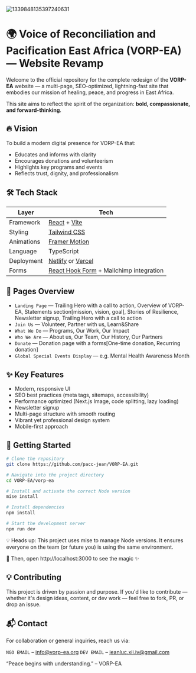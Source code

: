![1339848135397240631](https://github.com/user-attachments/assets/fe91fbed-16b3-48d0-b4d5-57db3a76fe48)
# 🌍 Voice of Reconciliation and Pacification East Africa (VORP-EA) — Website Revamp

Welcome to the official repository for the complete redesign of the **VORP-EA** website — a multi-page, SEO-optimized, lightning-fast site that embodies our mission of healing, peace, and progress in East Africa.

This site aims to reflect the spirit of the organization: **bold, compassionate, and forward-thinking**.

## 🔥 Vision

To build a modern digital presence for VORP-EA that:

- Educates and informs with clarity
- Encourages donations and volunteerism
- Highlights key programs and events
- Reflects trust, dignity, and professionalism

## 🛠️ Tech Stack

| Layer      | Tech                                                                   |
| ---------- | ---------------------------------------------------------------------- |
| Framework  | [React](https://reactjs.org) + [Vite](https://vitejs.dev)              |
| Styling    | [Tailwind CSS](https://tailwindcss.com)                                |
| Animations | [Framer Motion](https://www.framer.com/motion/)                        |
| Language   | TypeScript                                                             |
| Deployment | [Netlify](https://www.netlify.com) or [Vercel](https://vercel.com)     |
| Forms      | [React Hook Form](https://react-hook-form.com) + Mailchimp integration |

## 📄 Pages Overview

- `Landing Page` — Trailing Hero with a call to action, Overview of VORP-EA, Statements section[mission, vision, goal], Stories of Resilience, Newsletter signup, Trailing Hero with a call to action 
- `Join Us` — Volunteer, Partner with us, Learn&Share
- `What We Do` — Programs, Our Work, Our Impact
- `Who We Are` — About us, Our Team, Our History, Our Partners
- `Donate` — Donation page with a forms[One-time donation, Recurring donation]
- `Global Special Events Display` — e.g. Mental Health Awareness Month

## ✨ Key Features

- Modern, responsive UI
- SEO best practices (meta tags, sitemaps, accessibility)
- Performance optimized (Next.js Image, code splitting, lazy loading)
- Newsletter signup
- Multi-page structure with smooth routing
- Vibrant yet professional design system
- Mobile-first approach

## 🚀 Getting Started
```bash
# Clone the repository
git clone https://github.com/pacc-jean/VORP-EA.git

# Navigate into the project directory
cd VORP-EA/vorp-ea

# Install and activate the correct Node version
mise install

# Install dependencies
npm install

# Start the development server
npm run dev
```

💡 Heads up: This project uses mise to manage Node versions.
It ensures everyone on the team (or future you) is using the same environment.

🔗 Then, open http://localhost:3000 to see the magic ✨

## 💡 Contributing
This project is driven by passion and purpose. If you'd like to contribute — whether it's design ideas, content, or dev work — feel free to fork, PR, or drop an issue.

## 📬 Contact
For collaboration or general inquiries, reach us via:

`NGO EMAIL` – info@vorp-ea.org
`DEV EMAIL` – jeanluc.xii.iv@gmail.com

“Peace begins with understanding.” – VORP-EA

